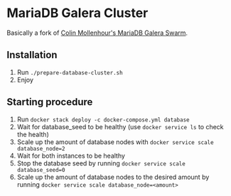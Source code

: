 # MariaDB Galera Cluster
Basically a fork of [Colin Mollenhour's MariaDB Galera Swarm](https://github.com/colinmollenhour/mariadb-galera-swarm "GitHub repository").

## Installation
1. Run `./prepare-database-cluster.sh`
2. Enjoy

## Starting procedure
1. Run `docker stack deploy -c docker-compose.yml database`
2. Wait for database_seed to be healthy (use `docker service ls` to check the health)
3. Scale up the amount of database nodes with `docker service scale database_node=2`
4. Wait for both instances to be healthy
5. Stop the database seed by running `docker service scale database_seed=0`
6. Scale up the amount of database nodes to the desired amount by running `docker service scale database_node=<amount>`
